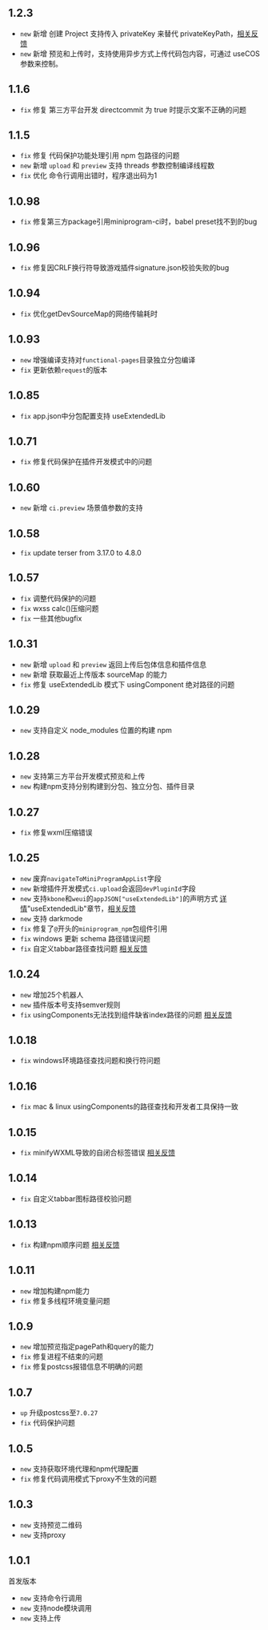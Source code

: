 ## 1.2.3
  - `new` 新增 创建 Project 支持传入 privateKey 来替代 privateKeyPath，[相关反馈](https://developers.weixin.qq.com/community/develop/doc/000686e21d04a05616db1c25c5b800)
  - `new` 新增 预览和上传时，支持使用异步方式上传代码包内容，可通过 useCOS 参数来控制。
## 1.1.6
  - `fix` 修复 第三方平台开发 directcommit 为 true 时提示文案不正确的问题
## 1.1.5 
  - `fix` 修复 代码保护功能处理引用 npm 包路径的问题
  - `new` 新增 `upload` 和 `preview` 支持 threads 参数控制编译线程数
  - `fix` 优化 命令行调用出错时，程序退出码为1
## 1.0.98 
  - `fix` 修复第三方package引用miniprogram-ci时，babel preset找不到的bug
## 1.0.96 
  - `fix` 修复因CRLF换行符导致游戏插件signature.json校验失败的bug
## 1.0.94 
  - `fix` 优化getDevSourceMap的网络传输耗时

## 1.0.93 
  - `new` 增强编译支持对`functional-pages`目录独立分包编译
  - `fix` 更新依赖`request`的版本

## 1.0.85 
  - `fix` app.json中分包配置支持 useExtendedLib

## 1.0.71 
  - `fix` 修复代码保护在插件开发模式中的问题

## 1.0.60
  - `new` 新增 `ci.preview` 场景值参数的支持

## 1.0.58
  - `fix` update terser from 3.17.0 to 4.8.0

## 1.0.57
  - `fix` 调整代码保护的问题
  - `fix` wxss calc()压缩问题
  - `fix` 一些其他bugfix

## 1.0.31
- `new` 新增 `upload` 和 `preview` 返回上传后包体信息和插件信息
- `new` 新增 获取最近上传版本 sourceMap 的能力
- `fix` 修复 useExtendedLib 模式下 usingComponent 绝对路径的问题


## 1.0.29
- `new` 支持自定义 node_modules 位置的构建 npm

## 1.0.28
- `new` 支持第三方平台开发模式预览和上传
- `new` 构建npm支持分别构建到分包、独立分包、插件目录

## 1.0.27
- `fix` 修复wxml压缩错误

## 1.0.25
- `new` 废弃`navigateToMiniProgramAppList`字段
- `new` 新增插件开发模式`ci.upload`会返回`devPluginId`字段 
- `new` 支持`kbone`和`weui`的`appJSON["useExtendedLib"]`的声明方式 [详情](https://developers.weixin.qq.com/miniprogram/dev/reference/configuration/app.html#%E9%85%8D%E7%BD%AE%E7%A4%BA%E4%BE%8B)"useExtendedLib"章节，[相关反馈](https://developers.weixin.qq.com/community/develop/doc/000cc6936a8170cc241a8333c56c00?jumpto=reply&parent_commentid=0008c49401878841cb2a4b2f1514&commentid=000a0272df446834693aaf377568)
- `new` 支持 darkmode
- `fix` 修复了`@`开头的`miniprogram_npm`包组件引用
- `fix` windows 更新 schema 路径错误问题
- `fix` 自定义tabbar路径查找问题 [相关反馈](https://developers.weixin.qq.com/community/minihome/doc/0008ca0f5e85b803c33aa6f2d5b400)

## 1.0.24

- `new` 增加25个机器人
- `new` 插件版本号支持semver规则
- `fix` usingComponents无法找到组件缺省index路径的问题 [相关反馈](https://developers.weixin.qq.com/community/develop/doc/000c824a6241d813d72a8de8051800)


## 1.0.18

- `fix` windows环境路径查找问题和换行符问题

## 1.0.16

- `fix` mac & linux usingComponents的路径查找和开发者工具保持一致

## 1.0.15

- `fix` minifyWXML导致的自闭合标签错误 [相关反馈](https://developers.weixin.qq.com/community/develop/doc/000c2810738ed01a9d1abc3f056800)

## 1.0.14

- `fix` 自定义tabbar图标路径校验问题

## 1.0.13

- `fix` 构建npm顺序问题 [相关反馈](https://developers.weixin.qq.com/community/develop/doc/0006c43dbd029017041a05b5653400)

## 1.0.11

- `new` 增加构建npm能力
- `fix` 修复多线程环境变量问题

## 1.0.9

- `new` 增加预览指定pagePath和query的能力
- `fix` 修复进程不结束的问题
- `fix` 修复postcss报错信息不明确的问题

## 1.0.7

- `up` 升级postcss至`7.0.27`
- `fix` 代码保护问题

## 1.0.5

- `new` 支持获取环境代理和npm代理配置
- `fix` 修复代码调用模式下proxy不生效的问题

## 1.0.3

- `new` 支持预览二维码
- `new` 支持proxy

## 1.0.1

首发版本

- `new` 支持命令行调用
- `new` 支持node模块调用
- `new` 支持上传

